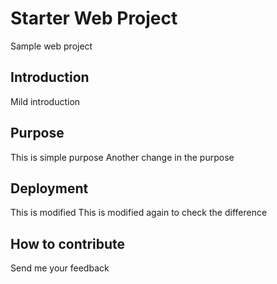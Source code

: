 # Starter Web Project
Sample web project
## Introduction
Mild introduction
## Purpose
This is simple purpose
Another change in the purpose
## Deployment
This is modified
This is modified again to check the difference
## How to contribute
Send me your feedback